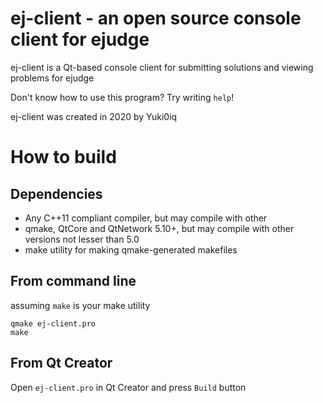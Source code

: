 # ej-client - an open source console client for ejudge

ej-client is a Qt-based console client for submitting solutions and viewing problems for ejudge

Don't know how to use this program? Try writing `help`!

ej-client was created in 2020 by Yuki0iq

# How to build

## Dependencies
* Any C++11 compliant compiler, but may compile with other
* qmake, QtCore and QtNetwork 5.10+, but may compile with other versions not lesser than 5.0
* make utility for making qmake-generated makefiles

## From command line
assuming `make` is your make utility
```
qmake ej-client.pro
make
```

## From Qt Creator
Open `ej-client.pro` in Qt Creator and press `Build` button

